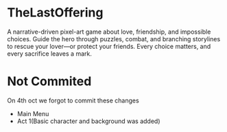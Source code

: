 # TheLastOffering
A narrative-driven pixel-art game about love, friendship, and impossible choices. Guide the hero through puzzles, combat, and branching storylines to rescue your lover—or protect your friends. Every choice matters, and every sacrifice leaves a mark.


# Not Commited
On 4th oct we forgot to commit these changes
* Main Menu
* Act 1(Basic character and background was added)

